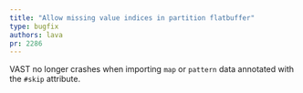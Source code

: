 ```yaml
---
title: "Allow missing value indices in partition flatbuffer"
type: bugfix
authors: lava
pr: 2286
---
```


VAST no longer crashes when importing `map` or `pattern` data annotated with the
`#skip` attribute.
